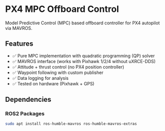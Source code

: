 # PX4 MPC Offboard Control

Model Predictive Control (MPC) based offboard controller for PX4 autopilot via MAVROS.

## Features

- ✅ Pure MPC implementation with quadratic programming (QP) solver
- ✅ MAVROS interface (works with Pixhawk 1/2/4 without uXRCE-DDS)
- ✅ Attitude + thrust control (no PX4 position controller)
- ✅ Waypoint following with custom publisher
- ✅ Data logging for analysis
- ✅ Tested on hardware (Pixhawk + GPS)

## Dependencies

### ROS2 Packages
```bash
sudo apt install ros-humble-mavros ros-humble-mavros-extras
